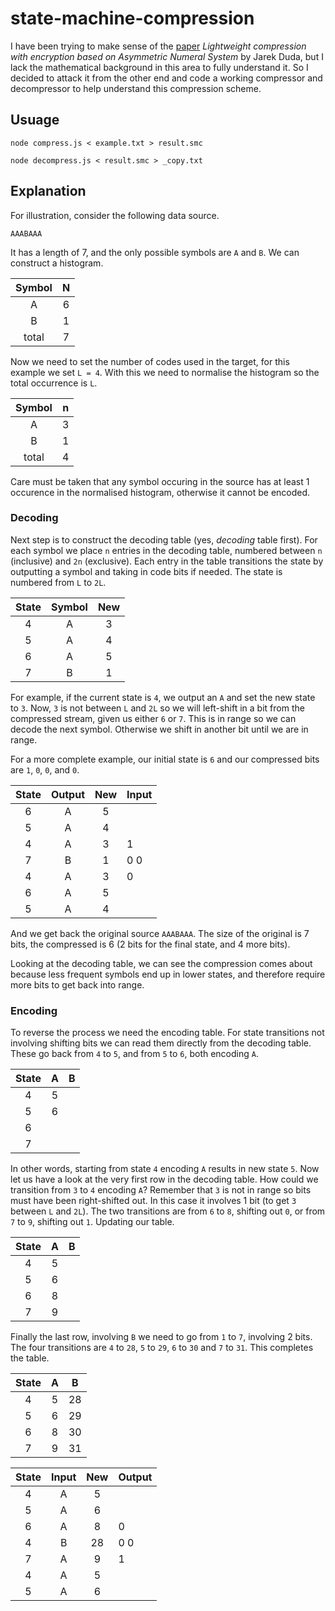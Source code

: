 # state-machine-compression

I have been trying to make sense of the [paper][1] *Lightweight compression with encryption based on Asymmetric Numeral System* by Jarek Duda, but I lack the mathematical background in this area to fully understand it. So I decided to attack it from the other end and code a working compressor and decompressor to help understand this compression scheme.

## Usuage
```
node compress.js < example.txt > result.smc
```

```
node decompress.js < result.smc > _copy.txt
```

## Explanation

For illustration, consider the following data source.
```
AAABAAA
```

It has a length of 7, and the only possible symbols are `A` and `B`. We can construct a histogram.

Symbol | N
:---: | :---:
A | 6
B | 1
total | 7

Now we need to set the number of codes used in the target, for this example we set `L = 4`. With this we need to normalise the histogram so the total occurrence is `L`.

Symbol | n
:---: | :---:
A | 3
B | 1
total | 4

Care must be taken that any symbol occuring in the source has at least 1 occurence in the normalised histogram, otherwise it cannot be encoded.

### Decoding

Next step is to construct the decoding table (yes, *decoding* table first). For each symbol we place `n` entries in the decoding table, numbered between `n` (inclusive) and `2n` (exclusive). Each entry in the table transitions the state by outputting a symbol and taking in code bits if needed. The state is numbered from `L` to `2L`.

State | Symbol | New
:---: | :---: | :---:
4 | A | 3
5 | A | 4
6 | A | 5
7 | B | 1

For example, if the current state is `4`, we output an `A` and set the new state to `3`. Now, `3` is not between `L` and `2L` so we will left-shift in a bit from the compressed stream, given us either `6` or `7`. This is in range so we can decode the next symbol. Otherwise we shift in another bit until we are in range.

For a more complete example, our initial state is `6` and our compressed bits are `1`, `0`, `0`, and `0`.

State | Output | New | Input
:---: | :---: | :---: | :---
6 | A | 5
5 | A | 4
4 | A | 3 | 1
7 | B | 1 | 0 0
4 | A | 3 | 0
6 | A | 5
5 | A | 4

And we get back the original source `AAABAAA`. The size of the original is 7 bits, the compressed is 6 (2 bits for the final state, and 4 more bits).

Looking at the decoding table, we can see the compression comes about because less frequent symbols end up in lower states, and therefore require more bits to get back into range.

### Encoding

To reverse the process we need the encoding table. For state transitions not involving shifting bits we can read them directly from the decoding table. These go back from `4` to `5`, and from `5` to `6`, both encoding `A`.

State | A | B
:---: | :---: | :---:
4 | 5
5 | 6
6 |
7 |

In other words, starting from state `4` encoding `A` results in new state `5`. Now let us have a look at the very first row in the decoding table. How could we transition from `3` to `4` encoding `A`? Remember that `3` is not in range so bits must have been right-shifted out. In this case it involves 1 bit (to get `3` between `L` and `2L`). The two transitions are from `6` to `8`, shifting out `0`, or from `7` to `9`, shifting out `1`. Updating our table.

State | A | B
:---: | :---: | :---:
4 | 5
5 | 6
6 | 8
7 | 9

Finally the last row, involving `B` we need to go from `1` to `7`, involving 2 bits. The four transitions are `4` to `28`, `5` to `29`, `6` to `30` and `7` to `31`. This completes the table.

State | A | B
:---: | :---: | :---:
4 | 5 | 28
5 | 6 | 29
6 | 8 | 30
7 | 9 | 31

State | Input | New | Output
:---: | :---: | :---: | :---
4 | A | 5
5 | A | 6
6 | A | 8 | 0
4 | B | 28 | 0 0
7 | A | 9 | 1
4 | A | 5
5 | A | 6

[1]: https://arxiv.org/pdf/1612.04662.pdf
